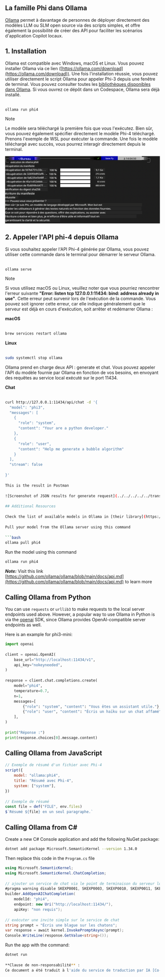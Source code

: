 <!--
CO_OP_TRANSLATOR_METADATA:
{
  "original_hash": "0b38834693bb497f96bf53f0d941f9a1",
  "translation_date": "2025-03-27T06:27:15+00:00",
  "source_file": "md\\01.Introduction\\02\\04.Ollama.md",
  "language_code": "fr"
}
-->
## La famille Phi dans Ollama

[Ollama](https://ollama.com) permet à davantage de personnes de déployer directement des modèles LLM ou SLM open source via des scripts simples, et offre également la possibilité de créer des API pour faciliter les scénarios d'application Copilot locaux.

## **1. Installation**

Ollama est compatible avec Windows, macOS et Linux. Vous pouvez installer Ollama via ce lien ([https://ollama.com/download](https://ollama.com/download)). Une fois l'installation réussie, vous pouvez utiliser directement le script Ollama pour appeler Phi-3 depuis une fenêtre de terminal. Vous pouvez consulter toutes les [bibliothèques disponibles dans Ollama](https://ollama.com/library). Si vous ouvrez ce dépôt dans un Codespace, Ollama sera déjà installé.

```bash

ollama run phi4

```

> [!NOTE]
> Le modèle sera téléchargé la première fois que vous l'exécutez. Bien sûr, vous pouvez également spécifier directement le modèle Phi-4 téléchargé. Prenons l'exemple de WSL pour exécuter la commande. Une fois le modèle téléchargé avec succès, vous pourrez interagir directement depuis le terminal.

![run](../../../../../translated_images/ollama_run.b0be611de61f3bb3b42e22205cedf6714b0335ba9288e71d985bf9024f3c20f5.fr.png)

## **2. Appeler l'API phi-4 depuis Ollama**

Si vous souhaitez appeler l'API Phi-4 générée par Ollama, vous pouvez utiliser cette commande dans le terminal pour démarrer le serveur Ollama.

```bash

ollama serve

```

> [!NOTE]
> Si vous utilisez macOS ou Linux, veuillez noter que vous pourriez rencontrer l'erreur suivante **"Error: listen tcp 127.0.0.1:11434: bind: address already in use"**. Cette erreur peut survenir lors de l'exécution de la commande. Vous pouvez soit ignorer cette erreur, car elle indique généralement que le serveur est déjà en cours d'exécution, soit arrêter et redémarrer Ollama :

**macOS**

```bash

brew services restart ollama

```

**Linux**

```bash

sudo systemctl stop ollama

```

Ollama prend en charge deux API : generate et chat. Vous pouvez appeler l'API du modèle fournie par Ollama en fonction de vos besoins, en envoyant des requêtes au service local exécuté sur le port 11434.

**Chat**

```bash

curl http://127.0.0.1:11434/api/chat -d '{
  "model": "phi3",
  "messages": [
    {
      "role": "system",
      "content": "Your are a python developer."
    },
    {
      "role": "user",
      "content": "Help me generate a bubble algorithm"
    }
  ],
  "stream": false
  
}'

This is the result in Postman

![Screenshot of JSON results for generate request](../../../../../translated_images/ollama_gen.bd58ab69d4004826e8cd31e17a3c59840df127b0a30ac9bb38325ac58c74caa5.fr.png)

## Additional Resources

Check the list of available models in Ollama in [their library](https://ollama.com/library).

Pull your model from the Ollama server using this command

```bash
ollama pull phi4
```

Run the model using this command

```bash
ollama run phi4
```

***Note:*** Visit this link [https://github.com/ollama/ollama/blob/main/docs/api.md](https://github.com/ollama/ollama/blob/main/docs/api.md) to learn more

## Calling Ollama from Python

You can use `requests` or `urllib3` to make requests to the local server endpoints used above. However, a popular way to use Ollama in Python is via the [openai](https://pypi.org/project/openai/) SDK, since Ollama provides OpenAI-compatible server endpoints as well.

Here is an example for phi3-mini:

```python
import openai

client = openai.OpenAI(
    base_url="http://localhost:11434/v1",
    api_key="nokeyneeded",
)

response = client.chat.completions.create(
    model="phi4",
    temperature=0.7,
    n=1,
    messages=[
        {"role": "system", "content": "Vous êtes un assistant utile."},
        {"role": "user", "content": "Écris un haïku sur un chat affamé"},
    ],
)

print("Réponse :")
print(response.choices[0].message.content)
```

## Calling Ollama from JavaScript 

```javascript
// Exemple de résumé d'un fichier avec Phi-4
script({
    model: "ollama:phi4",
    title: "Résumé avec Phi-4",
    system: ["system"],
})

// Exemple de résumé
const file = def("FILE", env.files)
$`Résumé ${file} en un seul paragraphe.`
```

## Calling Ollama from C#

Create a new C# Console application and add the following NuGet package:

```bash
dotnet add package Microsoft.SemanticKernel --version 1.34.0
```

Then replace this code in the `Program.cs` file

```csharp
using Microsoft.SemanticKernel;
using Microsoft.SemanticKernel.ChatCompletion;

// ajouter un service de chat via le point de terminaison du serveur local Ollama
#pragma warning disable SKEXP0001, SKEXP0003, SKEXP0010, SKEXP0011, SKEXP0050, SKEXP0052
builder.AddOpenAIChatCompletion(
    modelId: "phi4",
    endpoint: new Uri("http://localhost:11434/"),
    apiKey: "non requis");

// exécuter une invite simple sur le service de chat
string prompt = "Écris une blague sur les chatons";
var response = await kernel.InvokePromptAsync(prompt);
Console.WriteLine(response.GetValue<string>());
```

Run the app with the command:

```bash
dotnet run

**Clause de non-responsabilité** :  
Ce document a été traduit à l'aide du service de traduction par IA [Co-op Translator](https://github.com/Azure/co-op-translator). Bien que nous nous efforcions d'assurer l'exactitude, veuillez noter que les traductions automatisées peuvent contenir des erreurs ou des inexactitudes. Le document original dans sa langue native doit être considéré comme la source faisant autorité. Pour des informations critiques, une traduction humaine professionnelle est recommandée. Nous déclinons toute responsabilité en cas de malentendus ou d'interprétations erronées résultant de l'utilisation de cette traduction.